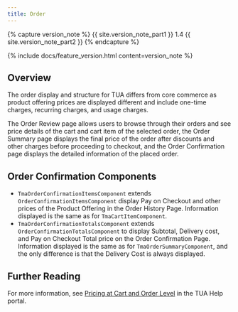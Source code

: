 ```yaml
---
title: Order
---
```


{% capture version_note %}
{{ site.version_note_part1 }} 1.4 {{ site.version_note_part2 }}
{% endcapture %}

{% include docs/feature_version.html content=version_note %}

## Overview

The order display and structure for TUA differs from core commerce as product offering prices are displayed different and include one-time charges, recurring charges, and usage charges.

The Order Review page allows users to browse through their orders and see price details of the cart and cart item of the selected order, the Order Summary page displays the final price of the order after discounts and other charges before proceeding to checkout, and the Order Confirmation page displays the detailed information of the placed order. 

## Order Confirmation Components 

- `TmaOrderConfirmationItemsComponent` extends `OrderConfirmationItemsComponent` display Pay on Checkout and other prices of the Product Offering in the Order History Page. Information displayed is the same as for `TmaCartItemComponent`.
- `TmaOrderConfirmationTotalsComponent` extends `OrderConfirmationTotalsComponent` to display Subtotal, Delivery cost, and Pay on Checkout Total price on the Order Confirmation Page. Information displayed is the same as for `TmaOrderSummaryComponent`, and the only difference is that the Delivery Cost is always displayed.

## Further Reading

For more information, see [Pricing at Cart and Order Level](https://help.sap.com/viewer/c762d9007c5c4f38bafbe4788446983e/2007/en-US/91a9faae27bb4a7f8baa46a57078cd61.html) in the TUA Help portal.